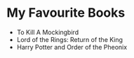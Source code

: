 # My Favourite Books
- To Kill A Mockingbird
- Lord of the Rings: Return of the King
- Harry Potter and Order of the Pheonix
